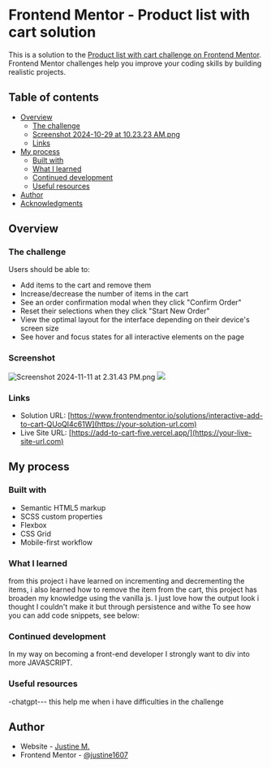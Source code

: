 # Frontend Mentor - Product list with cart solution

This is a solution to the [Product list with cart challenge on Frontend Mentor](https://www.frontendmentor.io/challenges/product-list-with-cart-5MmqLVAp_d). Frontend Mentor challenges help you improve your coding skills by building realistic projects. 

## Table of contents

- [Overview](#overview)
  - [The challenge](#the-challenge)
  - [Screenshot 2024-10-29 at 10.23.23 AM.png](..%2F..%2FDesktop%2FScreenshot%202024-10-29%20at%2010.23.23%20AM.png)
  - [Links](#links)
- [My process](#my-process)
  - [Built with](#built-with)
  - [What I learned](#what-i-learned)
  - [Continued development](#continued-development)
  - [Useful resources](#useful-resources)
- [Author](#author)
- [Acknowledgments](#acknowledgments)


## Overview

### The challenge

Users should be able to:

- Add items to the cart and remove them
- Increase/decrease the number of items in the cart
- See an order confirmation modal when they click "Confirm Order"
- Reset their selections when they click "Start New Order"
- View the optimal layout for the interface depending on their device's screen size
- See hover and focus states for all interactive elements on the page

### Screenshot
![Screenshot 2024-11-11 at 2.31.43 PM.png](..%2F..%2F..%2F..%2Fvar%2Ffolders%2Fz_%2F37m2zwj504b1752q00m5t0ph0000gn%2FT%2FTemporaryItems%2FNSIRD_screencaptureui_AsFAlq%2FScreenshot%202024-11-11%20at%202.31.43%20PM.png)
![](./screenshot.jpg)

### Links

- Solution URL: [https://www.frontendmentor.io/solutions/interactive-add-to-cart-QUoQI4c61W](https://your-solution-url.com)
- Live Site URL: [https://add-to-cart-five.vercel.app/](https://your-live-site-url.com)

## My process

### Built with

- Semantic HTML5 markup
- SCSS custom properties
- Flexbox
- CSS Grid
- Mobile-first workflow

### What I learned

from this project i have learned on incrementing and decrementing the items, i also learned how to remove the item from the cart, this project has broaden my knowledge using the vanilla js.
I just love how the output look i thought I couldn't make it but through persistence and withe 
To see how you can add code snippets, see below:


### Continued development

In my way on becoming a front-end developer I strongly want to div into more JAVASCRIPT.

### Useful resources

-chatgpt--- this help me when i have difficulties in the challenge
## Author

- Website - [Justine M.](https://www.your-site.com)
- Frontend Mentor - [@justine1607](https://www.frontendmentor.io/profile/yourusername)

